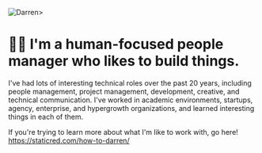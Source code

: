 ![Darren>](https://staticred.com/img/og_image.png)

# 👋🏻 I'm a human-focused people manager who likes to build things. 

I've had lots of interesting technical roles over the past 20 years, including people management, project management, development, creative, and technical communication. I've worked in academic environments, startups, agency, enterprise, and hypergrowth organizations, and learned interesting things in each of them. 

If you're trying to learn more about what I'm like to work with, go here! https://staticred.com/how-to-darren/
